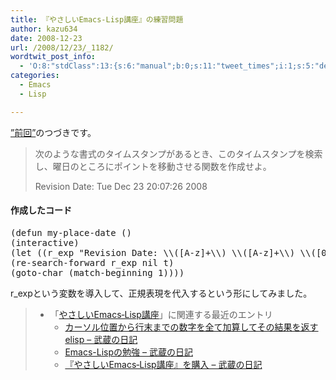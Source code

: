```yaml
---
title: 『やさしいEmacs‐Lisp講座』の練習問題
author: kazu634
date: 2008-12-23
url: /2008/12/23/_1182/
wordtwit_post_info:
  - 'O:8:"stdClass":13:{s:6:"manual";b:0;s:11:"tweet_times";i:1;s:5:"delay";i:0;s:7:"enabled";i:1;s:10:"separation";s:2:"60";s:7:"version";s:3:"3.7";s:14:"tweet_template";b:0;s:6:"status";i:2;s:6:"result";a:0:{}s:13:"tweet_counter";i:2;s:13:"tweet_log_ids";a:1:{i:0;i:4461;}s:9:"hash_tags";a:0:{}s:8:"accounts";a:1:{i:0;s:7:"kazu634";}}'
categories:
  - Emacs
  - Lisp

---
```

<div class="section">
<p>
<a href="http://d.hatena.ne.jp/sirocco634/20081221/1229868038" onclick="__gaTracker('send', 'event', 'outbound-article', 'http://d.hatena.ne.jp/sirocco634/20081221/1229868038', '”前回”');" target="_blank">”前回”</a>のつづきです。
</p>
  
<blockquote>
<p>
      次のような書式のタイムスタンプがあるとき、このタイムスタンプを検索し、曜日のところにポイントを移動させる関数を作成せよ。
</p>
    
<p>
      Revision Date: Tue Dec 23 20:07:26 2008
</p>
</blockquote>
  
<h4>
    作成したコード
</h4>
  
<pre class="syntax-highlight">
<span class="synSpecial">(</span><span class="synStatement">defun</span> my-place-date <span class="synSpecial">()</span>
<span class="synSpecial">(</span>interactive<span class="synSpecial">)</span>
<span class="synSpecial">(</span><span class="synStatement">let</span> <span class="synSpecial">((</span>r_exp <span class="synConstant">&#34;Revision Date: \\([A-z]+\\) \\([A-z]+\\) \\([0-9]+\\) \\([0-9]+\\):\\([0-9]+\\):\\([0-9]+\\) \\([0-9]+\\)&#34;</span><span class="synSpecial">))</span>
<span class="synSpecial">(</span>re-search-forward r_exp <span class="synStatement">nil</span> <span class="synStatement">t</span><span class="synSpecial">)</span>
<span class="synSpecial">(</span>goto-char <span class="synSpecial">(</span>match-beginning <span class="synConstant">1</span><span class="synSpecial">))))</span>
</pre>
  
<p>
    r_expという変数を導入して、正規表現を代入するという形にしてみました。
</p>
  
<blockquote>
<ul>
<li>
        「<a href="http://d.hatena.ne.jp/asin/4906391702" onclick="__gaTracker('send', 'event', 'outbound-article', 'http://d.hatena.ne.jp/asin/4906391702', 'やさしいEmacs‐Lisp講座');">やさしいEmacs‐Lisp講座</a>」に関連する最近のエントリ <ul>
<li>
<a href="http://d.hatena.ne.jp/sirocco634/20081221/1229868038" onclick="__gaTracker('send', 'event', 'outbound-article', 'http://d.hatena.ne.jp/sirocco634/20081221/1229868038', ' カーソル位置から行末までの数字を全て加算してその結果を返すelisp &#8211; 武蔵の日記');" target="_blank"> カーソル位置から行末までの数字を全て加算してその結果を返すelisp &#8211; 武蔵の日記</a>
</li>
<li>
<a href="http://d.hatena.ne.jp/sirocco634/20081214/1229256984" onclick="__gaTracker('send', 'event', 'outbound-article', 'http://d.hatena.ne.jp/sirocco634/20081214/1229256984', ' Emacs-Lispの勉強 &#8211; 武蔵の日記');" target="_blank"> Emacs-Lispの勉強 &#8211; 武蔵の日記</a>
</li>
<li>
<a href="http://d.hatena.ne.jp/sirocco634/20081207/1228655543" onclick="__gaTracker('send', 'event', 'outbound-article', 'http://d.hatena.ne.jp/sirocco634/20081207/1228655543', ' 『やさしいEmacs‐Lisp講座』を購入 &#8211; 武蔵の日記');" target="_blank"> 『やさしいEmacs‐Lisp講座』を購入 &#8211; 武蔵の日記</a>
</li>
</ul>
</li>
</ul>
</blockquote>
</div>